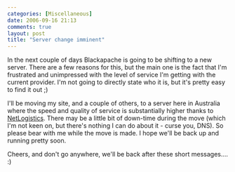 ```yaml
---
categories: [Miscellaneous]
date: 2006-09-16 21:13
comments: true
layout: post
title: "Server change imminent"
---
```

In the next couple of days Blackapache is going to be shifting to a new server. There are a few reasons for this, but the main one is the fact that I'm frustrated and unimpressed with the level of service I'm getting with the current provider. I'm not going to directly state who it is, but it's pretty easy to find it out ;)

I'll be moving my site, and a couple of others, to a server here in Australia where the speed and quality of service is substantially higher thanks to <a href="http://www.netlogistics.com.au/" title="NetLogistics" target="_blank">NetLogistics</a>. There may be a little bit of down-time during the move (which I'm not keen on, but there's nothing I can do about it - curse you, DNS). So please bear with me while the move is made. I hope we'll be back up and running pretty soon.

Cheers, and don't go anywhere, we'll be back after these short messages.... :)
